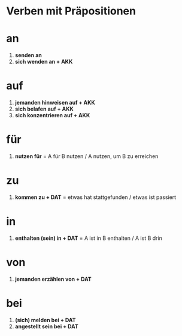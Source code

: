 # Verben mit Präpositionen

# an
1. **senden an**
2. **sich wenden an + AKK**

# auf
1. **jemanden hinweisen auf + AKK**
2. **sich belafen auf + AKK**
3. **sich konzentrieren auf + AKK**

# für
1. **nutzen für** = A für B nutzen / A nutzen, um B zu erreichen

# zu
1. **kommen zu + DAT** = etwas hat stattgefunden / etwas ist passiert

# in
1. **enthalten (sein) in + DAT** = A ist in B enthalten / A ist B drin

# von
1. **jemanden erzählen von + DAT**

# bei
1. **(sich) melden bei + DAT**
2. **angestellt sein bei + DAT**
